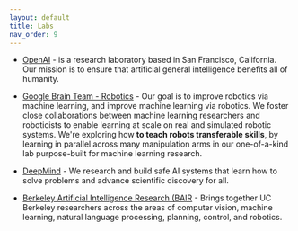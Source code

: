 ```yaml
---
layout: default
title: Labs
nav_order: 9
---
```


* [OpenAI](https://openai.com/) - is a research laboratory based in San Francisco, California. Our mission is to ensure that artificial general intelligence benefits all of humanity.

* [Google Brain Team - Robotics](https://research.google/teams/brain/robotics/) - Our goal is to improve robotics via machine learning, and improve machine learning via robotics. We foster close collaborations between machine learning researchers and roboticists to enable learning at scale on real and simulated robotic systems.
We're exploring how **to teach robots transferable skills**, by learning in parallel across many manipulation arms in our one-of-a-kind lab purpose-built for machine learning research.

* [DeepMind](https://deepmind.com/) - We research and build safe AI systems that learn how to solve problems and advance scientific discovery for all.

* [Berkeley Artificial Intelligence Research (BAIR](https://bair.berkeley.edu/) - Brings together UC Berkeley researchers across the areas of computer vision, machine learning, natural language processing, planning, control, and robotics.
